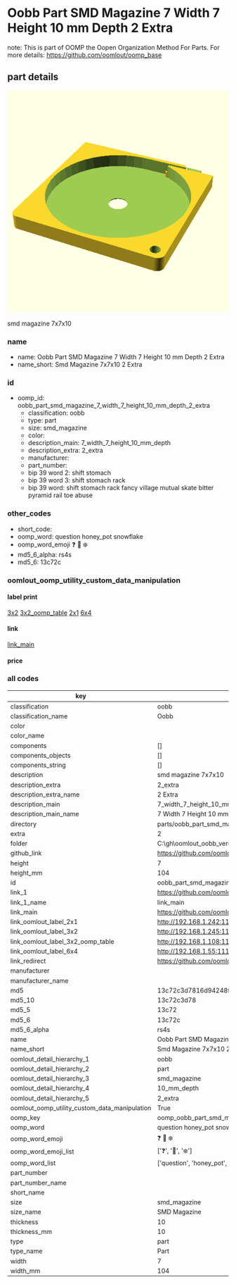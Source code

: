 # Oobb Part SMD Magazine 7 Width 7 Height 10 mm Depth 2 Extra  

note: This is part of OOMP the Oopen Organization Method For Parts. For more details: https://github.com/oomlout/oomp_base

##  part details
  

[![](3dpr.png)](3dpr.png)

smd magazine 7x7x10



### name
* name: Oobb Part SMD Magazine 7 Width 7 Height 10 mm Depth 2 Extra
* name_short: Smd Magazine 7x7x10 2 Extra
### id
* oomp_id: oobb_part_smd_magazine_7_width_7_height_10_mm_depth_2_extra
  * classification: oobb
  * type: part
  * size: smd_magazine
  * color: 
  * description_main: 7_width_7_height_10_mm_depth
  * description_extra: 2_extra
  * manufacturer: 
  * part_number: 
  * bip 39 word 2: shift stomach
  * bip 39 word 3: shift stomach rack
  * bip 39 word: shift stomach rack fancy village mutual skate bitter pyramid rail toe abuse

### other_codes
* short_code: 
* oomp_word: question honey_pot snowflake
* oomp_word_emoji :question: :honey_pot: :snowflake:
* md5_6_alpha: rs4s
* md5_6: 13c72c






### oomlout_oomp_utility_custom_data_manipulation
#### label print
[3x2](http://192.168.1.245:1112/?label=oomp%20rs4s)
[3x2_oomp_table](http://192.168.1.108:1112/?label=oomp%20rs4s)
[2x1](http://192.168.1.242:1112/?label=oomp%20rs4s)
[6x4](http://192.168.1.55:1112/?label=oomp%20rs4s)    

#### link

[link_main](https://github.com/oomlout/oomlout_oobb_version_4_generated_parts/tree/main/navigation_oomp/oobb/part/smd_magazine/7_width_7_height_10_mm_depth/2_extra/part)                              

#### price







### all codes 
| key | value |  
| --- | --- |  
| classification | oobb |  
| classification_name | Oobb |  
| color |  |  
| color_name |  |  
| components | [] |  
| components_objects | [] |  
| components_string | [] |  
| description | smd magazine 7x7x10 |  
| description_extra | 2_extra |  
| description_extra_name | 2 Extra |  
| description_main | 7_width_7_height_10_mm_depth |  
| description_main_name | 7 Width 7 Height 10 mm Depth |  
| directory | parts/oobb_part_smd_magazine_7_width_7_height_10_mm_depth_2_extra |  
| extra | 2 |  
| folder | C:\gh\oomlout_oobb_version_4_generated_parts\parts\oobb_part_smd_magazine_7_width_7_height_10_mm_depth_2_extra |  
| github_link | https://github.com/oomlout/oomlout_oomp_part_src/tree/main/parts/oobb_part_smd_magazine_7_width_7_height_10_mm_depth_2_extra |  
| height | 7 |  
| height_mm | 104 |  
| id | oobb_part_smd_magazine_7_width_7_height_10_mm_depth_2_extra |  
| link_1 | https://github.com/oomlout/oomlout_oobb_version_4_generated_parts/tree/main/navigation_oomp/oobb/part/smd_magazine/7_width_7_height_10_mm_depth/2_extra/part |  
| link_1_name | link_main |  
| link_main | https://github.com/oomlout/oomlout_oobb_version_4_generated_parts/tree/main/navigation_oomp/oobb/part/smd_magazine/7_width_7_height_10_mm_depth/2_extra/part |  
| link_oomlout_label_2x1 | http://192.168.1.242:1112/?label=oomp%20rs4s |  
| link_oomlout_label_3x2 | http://192.168.1.245:1112/?label=oomp%20rs4s |  
| link_oomlout_label_3x2_oomp_table | http://192.168.1.108:1112/?label=oomp%20rs4s |  
| link_oomlout_label_6x4 | http://192.168.1.55:1112/?label=oomp%20rs4s |  
| link_redirect | https://github.com/oomlout/oomlout_oobb_version_4_generated_parts/tree/main/parts/oobb_smd_magazine_07_07_10_nm_8_mm_tape_width_2_mm_tape_thickness_ex_2 |  
| manufacturer |  |  
| manufacturer_name |  |  
| md5 | 13c72c3d7816d94248fa052f61358e2e |  
| md5_10 | 13c72c3d78 |  
| md5_5 | 13c72 |  
| md5_6 | 13c72c |  
| md5_6_alpha | rs4s |  
| name | Oobb Part SMD Magazine 7 Width 7 Height 10 mm Depth 2 Extra |  
| name_short | Smd Magazine 7x7x10 2 Extra |  
| oomlout_detail_hierarchy_1 | oobb |  
| oomlout_detail_hierarchy_2 | part |  
| oomlout_detail_hierarchy_3 | smd_magazine |  
| oomlout_detail_hierarchy_4 | 10_mm_depth |  
| oomlout_detail_hierarchy_5 | 2_extra |  
| oomlout_oomp_utility_custom_data_manipulation | True |  
| oomp_key | oomp_oobb_part_smd_magazine_7_width_7_height_10_mm_depth_2_extra |  
| oomp_word | question honey_pot snowflake |  
| oomp_word_emoji | :question: :honey_pot: :snowflake: |  
| oomp_word_emoji_list | [':question:', ':honey_pot:', ':snowflake:'] |  
| oomp_word_list | ['question', 'honey_pot', 'snowflake'] |  
| part_number |  |  
| part_number_name |  |  
| short_name |  |  
| size | smd_magazine |  
| size_name | SMD Magazine |  
| thickness | 10 |  
| thickness_mm | 10 |  
| type | part |  
| type_name | Part |  
| width | 7 |  
| width_mm | 104 |  
